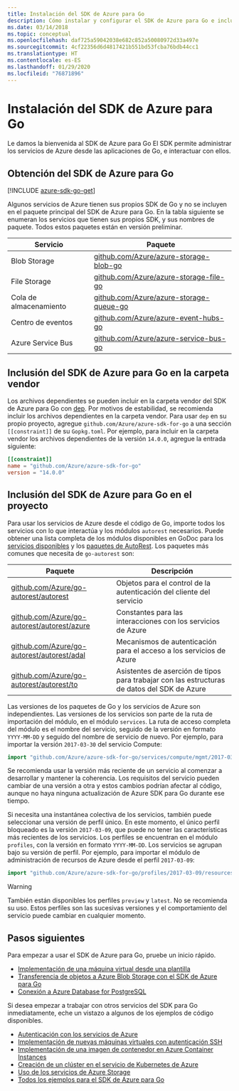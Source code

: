 ```yaml
---
title: Instalación del SDK de Azure para Go
description: Cómo instalar y configurar el SDK de Azure para Go e incluir los archivos dependientes en la carpeta vendor.
ms.date: 03/14/2018
ms.topic: conceptual
ms.openlocfilehash: daf725a59042038e682c852a50080972d33a497e
ms.sourcegitcommit: 4cf22356d6d4817421b551bd53fcba76bdb44cc1
ms.translationtype: HT
ms.contentlocale: es-ES
ms.lasthandoff: 01/29/2020
ms.locfileid: "76871896"
---
```

# <a name="install-the-azure-sdk-for-go"></a>Instalación del SDK de Azure para Go

Le damos la bienvenida al SDK de Azure para Go El SDK permite administrar los servicios de Azure desde las aplicaciones de Go, e interactuar con ellos.

## <a name="get-the-azure-sdk-for-go"></a>Obtención del SDK de Azure para Go

[!INCLUDE [azure-sdk-go-get](includes/azure-sdk-go-get.md)]

Algunos servicios de Azure tienen sus propios SDK de Go y no se incluyen en el paquete principal del SDK de Azure para Go. En la tabla siguiente se enumeran los servicios que tienen sus propios SDK, y sus nombres de paquete. Todos estos paquetes están en versión preliminar.

| Servicio | Paquete |
|---------|---------|
| Blob Storage | [github.com/Azure/azure-storage-blob-go](https://github.com/Azure/azure-storage-blob-go) |
| File Storage | [github.com/Azure/azure-storage-file-go](https://github.com/Azure/azure-storage-file-go) |
| Cola de almacenamiento | [github.com/Azure/azure-storage-queue-go](https://github.com/Azure/azure-storage-queue-go) |
| Centro de eventos | [github.com/Azure/azure-event-hubs-go](https://github.com/Azure/azure-event-hubs-go) |
| Azure Service Bus | [github.com/Azure/azure-service-bus-go](https://github.com/Azure/azure-service-bus-go) |

## <a name="vendor-the-azure-sdk-for-go"></a>Inclusión del SDK de Azure para Go en la carpeta vendor

Los archivos dependientes se pueden incluir en la carpeta vendor del SDK de Azure para Go con [dep](https://github.com/golang/dep). Por motivos de estabilidad, se recomienda incluir los archivos dependientes en la carpeta vendor. Para usar `dep` en su propio proyecto, agregue `github.com/Azure/azure-sdk-for-go` a una sección `[[constraint]]` de su `Gopkg.toml`. Por ejemplo, para incluir en la carpeta vendor los archivos dependientes de la versión `14.0.0`, agregue la entrada siguiente:

```toml
[[constraint]]
name = "github.com/Azure/azure-sdk-for-go"
version = "14.0.0"
```

## <a name="include-the-azure-sdk-for-go-in-your-project"></a>Inclusión del SDK de Azure para Go en el proyecto

Para usar los servicios de Azure desde el código de Go, importe todos los servicios con lo que interactúa y los módulos `autorest` necesarios.
Puede obtener una lista completa de los módulos disponibles en GoDoc para los [servicios disponibles](https://godoc.org/github.com/Azure/azure-sdk-for-go) y los [paquetes de AutoRest](https://godoc.org/github.com/Azure/go-autorest). Los paquetes más comunes que necesita de `go-autorest` son:

| Paquete | Descripción |
|---------|-------------|
| [github.com/Azure/go-autorest/autorest][autorest] | Objetos para el control de la autenticación del cliente del servicio |
| [github.com/Azure/go-autorest/autorest/azure][autorest/azure] | Constantes para las interacciones con los servicios de Azure |
| [github.com/Azure/go-autorest/autorest/adal][autorest/adal] | Mecanismos de autenticación para el acceso a los servicios de Azure |
| [github.com/Azure/go-autorest/autorest/to][autorest/to] | Asistentes de aserción de tipos para trabajar con las estructuras de datos del SDK de Azure |

[autorest]: https://godoc.org/github.com/Azure/go-autorest/autorest
[autorest/azure]: https://godoc.org/github.com/Azure/go-autorest/autorest/azure
[autorest/adal]: https://godoc.org/github.com/Azure/go-autorest/autorest/adal
[autorest/to]: https://godoc.org/github.com/Azure/go-autorest/autorest/to

Las versiones de los paquetes de Go y los servicios de Azure son independientes. Las versiones de los servicios son parte de la ruta de importación del módulo, en el módulo `services`. La ruta de acceso completa del módulo es el nombre del servicio, seguido de la versión en formato `YYYY-MM-DD` y seguido del nombre de servicio de nuevo. Por ejemplo, para importar la versión `2017-03-30` del servicio Compute:

```go
import "github.com/Azure/azure-sdk-for-go/services/compute/mgmt/2017-03-30/compute"
```

Se recomienda usar la versión más reciente de un servicio al comenzar a desarrollar y mantener la coherencia.
Los requisitos del servicio pueden cambiar de una versión a otra y estos cambios podrían afectar al código, aunque no haya ninguna actualización de Azure SDK para Go durante ese tiempo.

Si necesita una instantánea colectiva de los servicios, también puede seleccionar una versión de perfil único. En este momento, el único perfil bloqueado es la versión `2017-03-09`, que puede no tener las características más recientes de los servicios. Los perfiles se encuentran en el módulo `profiles`, con la versión en formato `YYYY-MM-DD`. Los servicios se agrupan bajo su versión de perfil. Por ejemplo, para importar el módulo de administración de recursos de Azure desde el perfil `2017-03-09`:

```go
import "github.com/Azure/azure-sdk-for-go/profiles/2017-03-09/resources/mgmt/resources"
```

> [!WARNING]
> También están disponibles los perfiles `preview` y `latest`. No se recomienda su uso. Estos perfiles son las sucesivas versiones y el comportamiento del servicio puede cambiar en cualquier momento.

## <a name="next-steps"></a>Pasos siguientes

Para empezar a usar el SDK de Azure para Go, pruebe un inicio rápido.

* [Implementación de una máquina virtual desde una plantilla](azure-sdk-go-qs-vm.md)
* [Transferencia de objetos a Azure Blob Storage con el SDK de Azure para Go](/azure/storage/blobs/storage-quickstart-blobs-go?toc=%2fgo%2fazure%2ftoc.json)
* [Conexión a Azure Database for PostgreSQL](/azure/postgresql/connect-go?toc=%2fgo%2fazure%2ftoc.json)

Si desea empezar a trabajar con otros servicios del SDK para Go inmediatamente, eche un vistazo a algunos de los ejemplos de código disponibles.

* [Autenticación con los servicios de Azure](https://github.com/Azure-Samples/azure-sdk-for-go-samples/tree/master/internal/iam)
* [Implementación de nuevas máquinas virtuales con autenticación SSH](https://github.com/Azure-Samples/azure-sdk-for-go-samples/tree/master/compute)
* [Implementación de una imagen de contenedor en Azure Container Instances](https://github.com/Azure-Samples/azure-sdk-for-go-samples/tree/master/compute)
* [Creación de un clúster en el servicio de Kubernetes de Azure](https://github.com/Azure-Samples/azure-sdk-for-go-samples/blob/master/compute)
* [Uso de los servicios de Azure Storage](https://github.com/Azure-Samples/azure-sdk-for-go-samples/tree/master/storage)
* [Todos los ejemplos para el SDK de Azure para Go](https://github.com/azure-samples/azure-sdk-for-go-samples)

